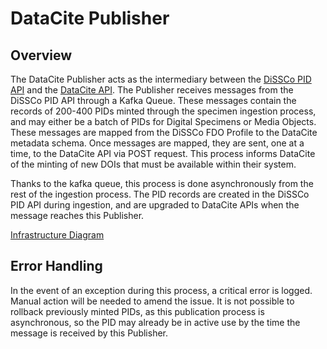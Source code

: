# DataCite Publisher

## Overview

The DataCite Publisher acts as the intermediary between
the [DiSSCo PID API](https://github.com/DiSSCo/handle-manager) and
the [DataCite API](https://support.datacite.org/docs/api). The Publisher receives messages from the
DiSSCo PID API through a Kafka Queue. These messages contain the records of 200-400 PIDs minted
through the specimen ingestion process, and may either be a batch of PIDs for Digital Specimens or
Media Objects. These messages are mapped from the DiSSCo FDO Profile to the DataCite metadata
schema. Once messages are mapped, they are sent, one at a time, to the DataCite API via POST
request. This process informs DataCite of the minting of new DOIs that must be available within
their system.

Thanks to the kafka queue, this process is done asynchronously from the rest of the ingestion
process. The PID records are created in the DiSSCo PID API during ingestion, and are upgraded to
DataCite APIs when the message reaches this Publisher.

[Infrastructure Diagram](docs/publisher.png)

## Error Handling

In the event of an exception during this process, a critical error is logged. Manual action will be
needed to amend the issue. It is not possible to rollback previously minted PIDs, as this
publication process is asynchronous, so the PID may already be in active use by the time the message
is received by this Publisher.  
